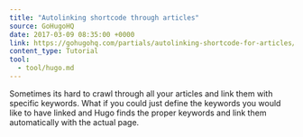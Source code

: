 ```yaml
---
title: "Autolinking shortcode through articles"
source: GoHugoHQ
date: 2017-03-09 08:35:00 +0000
link: https://gohugohq.com/partials/autolinking-shortcode-for-articles/
content_type: Tutorial
tool:
  - tool/hugo.md
---
```

Sometimes its hard to crawl through all your articles and link them with specific keywords. What if you could just define the keywords you would like to have linked and Hugo finds the proper keywords and link them automatically with the actual page.





